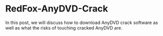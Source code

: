 # RedFox-AnyDVD-Crack
In this post, we will discuss how to download AnyDVD crack software as well as what the risks of touching cracked AnyDVD are.
